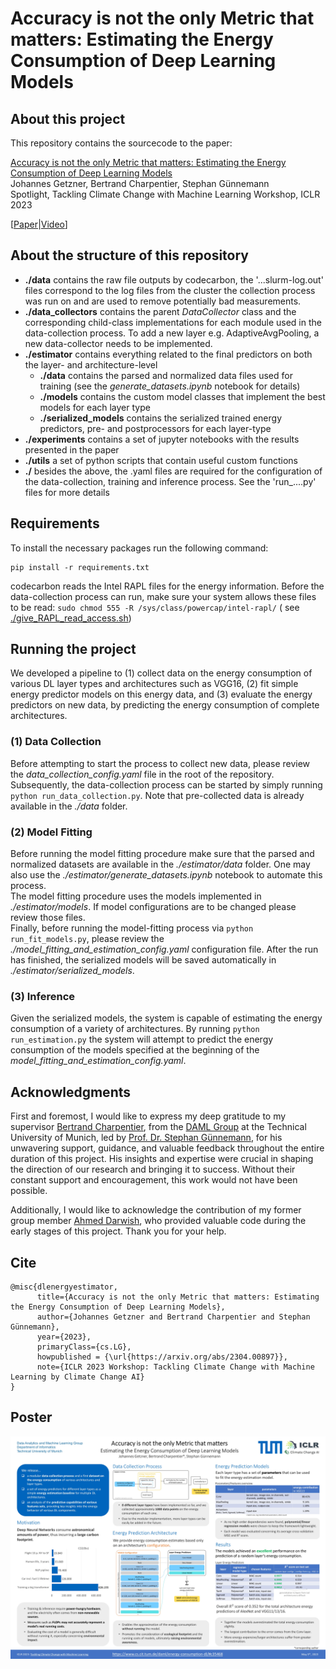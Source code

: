 # Accuracy is not the only Metric that matters: Estimating the Energy Consumption of Deep Learning Models

## About this project

This repository contains the sourcecode to the paper: <br>

[Accuracy is not the only Metric that matters: Estimating the Energy Consumption of Deep Learning Models](https://www.cs.cit.tum.de/daml/energy-consumption-dl/#c35468) <br>
Johannes Getzner, Bertrand Charpentier, Stephan Günnemann <br>
Spotlight, Tackling Climate Change with Machine Learning Workshop, ICLR 2023

[[Paper](https://arxiv.org/abs/2304.00897)|[Video](https://www.youtube.com/@tum-daml1874)]

## About the structure of this repository

- **./data** contains the raw file outputs by codecarbon, the '...slurm-log.out' files correspond to the log files from
  the cluster
  the collection process was run on and are used to remove potentially bad measurements.
- **./data_collectors** contains the parent *DataCollector* class and the corresponding child-class implementations for
  each module used in the data-collection process. To add a new layer e.g. AdaptiveAvgPooling, a new data-collector
  needs to be implemented.
- **./estimator** contains everything related to the final predictors on both the layer- and architecture-level
    - **./data** contains the parsed and normalized data files used for training (see the *generate_datasets.ipynb*
      notebook for details)
    - **./models** contains the custom model classes that implement the best models for each layer type
    - **./serialized_models** contains the serialized trained energy predictors, pre- and postprocessors for each
      layer-type
- **./experiments** contains a set of jupyter notebooks with the results presented in the paper
- **./utils** a set of python scripts that contain useful custom functions
- **./** besides the above, the .yaml files are required for the configuration of the data-collection, training and
  inference process. See the 'run_....py' files for more details

## Requirements

To install the necessary packages run the following command:

    pip install -r requirements.txt

codecarbon reads the Intel RAPL files for the energy information. Before the data-collection process can run, make sure
your system allows these files to be read: `sudo chmod 555 -R /sys/class/powercap/intel-rapl/` (
see [./give_RAPL_read_access.sh](https://github.com/JohannesGetzner/dl-energy-estimator/blob/main/give_RAPL_read_access.sh))

## Running the project

We developed a pipeline to (1) collect data on the energy consumption of various DL layer types and architectures such
as VGG16, (2) fit simple energy predictor models on this energy data, and (3) evaluate the energy predictors on new
data, by predicting the energy consumption of complete architectures.

### (1) Data Collection

Before attempting to start the process to collect new data, please review the *data_collection_config.yaml* file in the
root of the
repository. Subsequently, the data-collection process can be started by simply running `python run_data_collection.py`.
Note that pre-collected data is already available in the *./data* folder.

### (2) Model Fitting

Before running the model fitting procedure make sure that the parsed and normalized datasets are available in the
*./estimator/data* folder. One may also use the *./estimator/generate_datasets.ipynb* notebook to automate this
process. <br>
The model fitting procedure uses the models implemented in *./estimator/models*. If model configurations are to be
changed please review those files. <br>
Finally, before running the model-fitting process via `python run_fit_models.py`, please review the
*./model_fitting_and_estimation_config.yaml* configuration file. After the run has finished, the serialized models will
be saved automatically in
*./estimator/serialized_models*.

### (3) Inference

Given the serialized models, the system is capable of estimating the energy consumption of a variety of architectures.
By running `python run_estimation.py` the system will attempt to predict the energy consumption of the models specified
at the beginning of the *model_fitting_and_estimation_config.yaml*.

## Acknowledgments

First and foremost, I would like to express my deep gratitude to my
supervisor [Bertrand Charpentier](https://www.cs.cit.tum.de/daml/team/bertrand-charpentier/), from
the [DAML Group](https://www.cs.cit.tum.de/daml/startseite/) at the Technical University of Munich, led
by [Prof. Dr. Stephan Günnemann](https://www.cs.cit.tum.de/en/daml/team/damlguennemann/), for his unwavering support,
guidance, and valuable feedback throughout the entire duration of this project.
His insights and expertise were crucial in shaping the direction of our research and bringing it to success. Without
their constant support and encouragement, this work would not have been possible.

Additionally, I would like to acknowledge the contribution of my former group
member [Ahmed Darwish](https://github.com/Shiro-Raven), who provided valuable code during the early stages of this
project. Thank you for your help.

## Cite

    @misc{dlenergyestimator,
          title={Accuracy is not the only Metric that matters: Estimating the Energy Consumption of Deep Learning Models}, 
          author={Johannes Getzner and Bertrand Charpentier and Stephan Günnemann},
          year={2023},
          primaryClass={cs.LG},
          howpublished = {\url{https://arxiv.org/abs/2304.00897}},
          note={ICLR 2023 Workshop: Tackling Climate Change with Machine Learning by Climate Change AI}
    }

## Poster

![workshop poster](./iclr_2023_workshop_poster.jpg)
